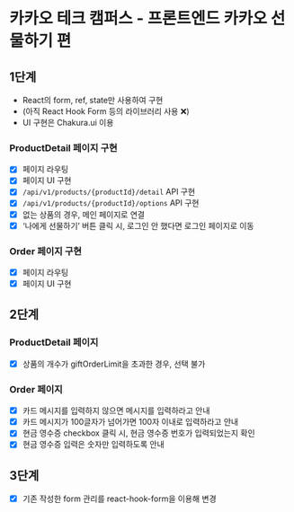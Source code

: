 # 카카오 테크 캠퍼스 - 프론트엔드 카카오 선물하기 편

## 1단계

- React의 form, ref, state만 사용하여 구현
- (아직 React Hook Form 등의 라이브러리 사용 ❌)
- UI 구현은 Chakura.ui 이용

### ProductDetail 페이지 구현

- [x] 페이지 라우팅
- [x] 페이지 UI 구현
- [x] `/api/v1/products/{productId}/detail` API 구현
- [x] `/api/v1/products/{productId}/options` API 구현
- [x] 없는 상품의 경우, 메인 페이지로 연결
- [x] ‘나에게 선물하기’ 버튼 클릭 시, 로그인 안 했다면 로그인 페이지로 이동

### Order 페이지 구현

- [x] 페이지 라우팅
- [x] 페이지 UI 구현

## 2단계

### ProductDetail 페이지

- [x] 상품의 개수가 giftOrderLimit을 초과한 경우, 선택 불가

### Order 페이지

- [x] 카드 메시지를 입력하지 않으면 메시지를 입력하라고 안내
- [x] 카드 메시지가 100글자가 넘어가면 100자 이내로 입력하라고 안내
- [x] 현금 영수증 checkbox 클릭 시, 현금 영수증 번호가 입력되었는지 확인
- [x] 현금 영수증 입력은 숫자만 입력하도록 안내

## 3단계

- [x] 기존 작성한 form 관리를 react-hook-form을 이용해 변경
